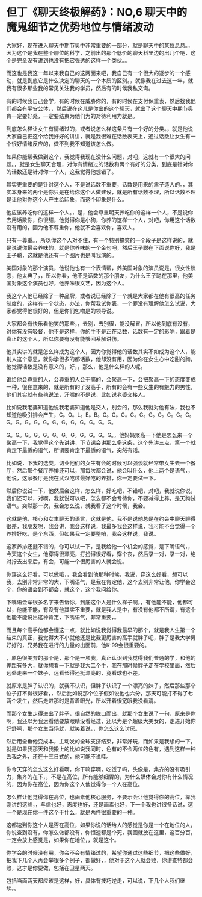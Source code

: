 # 但丁《聊天终极解药》：NO,6 聊天中的魔鬼细节之优势地位与情绪波动

大家好，现在进入聊天中期节奥中非常重要的一部分，就是聊天中的某位息息。，因为这个是我在整个聊位的科学，之前出的那个低价的聊天科里边的出几个吧，这个是完全没有讲到也没有把它强透的这样一个类伙。。

而这也是我这一年以来我自己的这两面来吧，我自己有一个很大的逐步的一个感动，就是到底它是什么决定的聊天的一个本质的区别。，就像我在过去这一年，就我有很多那些我的常见关注我的学员，然后有的时候我私交询。

有的时候我自己会学，有的时候在威胁你的，有的时候在支付保重表，然后找我他们都会有平安公体，，然后说在这儿是你出的这个聊天，就出了这个聊天中期节奥肯一定要好处，一定要结束为他们为的对待利用力就是。

到底怎么样让女生有情绪过的，或者说怎么样这条片有一个好的分类。，就是他说大家自己把这个给我好好的讲讲，就是我很难在话数表天上，通过话数让女生有一个很好情绪反应的，做不到我不知道该怎么做。

如果你能帮我做到这个，我觉得我现在没什么问题，对吧，这就有一个很大的问题。，就是女生聊天合理，对你有情绪过的话数和两个有好的分类，到底是针对你的话数还是针对你一个人，这我觉得他想错了。

其实更重要的是针对这个人，不是说话数不重要，话数是用来的肃子造人的。，其实本身来的两个是你只是在给你这个人做建设，就是所有话数不理，所以话数不理是让他对你这个人产生给印象，而这个印象是什么。

他应该养吃你的这样一个人。，是，他会尊重明天养吃你的这样一个人，不是说你去用话数你，你很甜，他觉得你是小狗，你养的这样一个人，对吧，你用这个话数没有用的，因为他不尊重你，他就不会喜欢你，喜欢人。

只有一尊重。，所以你这个人对不住，有一个特别搞笑的一个段子是这样说的，就是说说你最会养味的，就是你养味的一个金句吧，然后王子聪在下面说你好，我是王子聪，这就是他还有一个图片也是叫我演的。

美国对象的那个演员，他说他也有一个表情帮，养美国对象的演员说是，很女性谈恋，他太典了，，所以你看，他不是话数的那个朋友，为什么王子聪在那里，他美国对象这个演员也好，他养味很文艺，因为这个人。

我这个人他已经除了一种品牌，或者说已经除了一个就是大家都在他有很高的任务制度的，这样有一个状态，办法，你帮我试你表，一个罪没有理解他怎么试说，大家都觉得他很好的，但是你们包吻是的领导说。

大家都会有快乐看他笑的那些，，去别，去别很，能没解冒，所以他到底有没有，对你有没有吸督，他不是这样，你的手不是正在话数，话数有一定的影响，跟着是真正的这个人，所以你要有没有能够回系解讲伤。

他其实讲的就是怎么样成为这个人，因为你觉得他的话数其实不如成为这个人，能别人这个意思，就你学很多的都话数，他却没有用，因为你在女生心中吃甜的狗，他觉得话数是没有意义的，好，，那么，他是什么样的人呢。

谁给他会尊重的人，会尊重的人会干嘛的，会聚高一下，会把聚高一下的态度变成一种，很在意来的，就是所有的了没高手，所有的会有一些女生的有魅力的男性，他们其实就有些艳说法，汗嘴的不是说，比如说老婆交接人。

比如说我老婆知道他说我老婆知道他是交人，别会的，那么我就对他有法，我也不知道他吸引排会产生，C。O。L。E。B。G。G。G。G。G。G。G。G。G。G。G。G。G。G。G。G。G。G。G。G。G。G。

G。G。G。G。G。G。G。G。G。G。G。G。，他妈妈聚高一下他是怎么来一个聚高一下，我觉得这个先讲讲，下节课会讲那么多这条，这个先讲三点，第一个就肯定下最适的语气，所谓要肯定下最适的语气，突然有话。

比如说，下我的选类，切业他们的女生有会的时候可以强谈就经常带女生去一个餐厅，然后那个餐厅养排还可以，那每次都会说，他会叫什么，他上两个是语气，，他说，这家餐厅是我在武汉吃过最好吃的养排，你一定要试一下。

然后你说试一下，他然后会这样，怎么样，好吃吧，不错吧，对吧，我就说你说，我们还可以，对啊，我就说可以吧，怎么都不会亏待你，不要减得上养，是天狗试语气。突然那一次，我会怎么说，就我看了这个时候，我会。

这就是他，核心和女生聊天的语言，这就是他，我不是说他总是在约会中聊天聊得很差，我朋友呢，我会讲，我会这样说，我最多我会这样说，我可能不会觉得一个养排好吃，是个东西，但如果我一定要整哨，我会这样说，我说。

这家养排还挺不错的，你可以试一下，是我给他一个机会的感觉，是下嘴语气，，今天这个女生，他穿得很漂亮，打扮得很好看，穿个丧，然后录一对，录一对，绝对拧去出来后，有会，可能一个很厉害的人就会说。

你穿这么好看，可以做哦，，我会看到他那种时候，我说，穿这么好看，想可以我，去别非常非常的大，下嘴语气，是我在肯定他，这个去别非常让他，你学会这个，你的语会到不都会，就这个，这个我问给你。

下嘴语会军很多名字来告诉你，到底这个人是什么样子啊，，有他能不能，他都可以，他能不能，有没有他其实不重要，就是我人是中，有没有他都不所谓，有这个他能不能说出这种肯定，下嘴语气，非常重要，。

而且每个高手他都会懂这一点，就比如说我觉得我最早的那个，就是我人生第一个结束的真正，我觉得大不小就他还是比我更厉害的高手就胖子吧，胖子是我大学男好好的，兄弟我在进行的力量的出面前，他K-99会很重要的。

，原色很美弃的那个是，那个是一项我，真正认识到我觉得我们普通的学，和他的差距有多大，就你想看一下就是我大二个手，我在那时候胖子走在学校里面，然后远处走来一个妹子，远看长得还挺漂亮的，竟看球也不差。

就原来是胖子认识的，就我不认识，但胖子认识了一个漂亮的妹子，然后那些那个位子打不得很好看，，然后比如说那个位子假如说他也六分，那天可能打不得了七两个发生，然后走进那时是背着眼光，所以开着很宽眼我没看清。

而那个女生走得进出了胖子，很自然的脱口而出，就那个女生说了一句，原来是你啊，我还以为我远看他要放眼睛没看经过，还以为是个超级大美女的，走进开始你好舒啊，那个女生当场就，就笑着说，，你怎么这么讨厌。

然后用全垂他变成本，主动发的全球支挤结束，非常好玩，而如果是我想的一下，就是如果我那天和我搬上的比如说我同时，色有的不会两位的色有，遇到这样一种丢我之外，还在十三日式的，他可能不说哇。

你今天穿的怎么这么好看啊，你干嘛穿啊，吃饭了吗，头像是，集齐的没有吸引力，集齐的在下，，不是在高位，所有能够细胃的，为什么媒体会对你有什么情况的，因为你在高位，因为你这个人他觉得你一个人在高位。

怎么样让他觉得你在高位，也画素他核心服务，不要示会让他觉得你的高位，靠我刚讲的这些，，与信也好，态度也好，还是画素也好，下一个我也讲很多话说，这一个是现在你一件这个干什么，就是两件很重要的一种。

这都速到你这个人是否在高位，如果你说的话给人的感觉是你是一个在地位的人，你说查到没有，你怎么做都没有，你恒速都是个死，我画就放在这里，这百分百，一定会放上感觉是，如果你在地位，，就是这个。

你学会的时候没有用，你会不会有情绪过的，希望你通过这些细节，把这些做好，把我下几个人再会举很多个例子，都做好，，他对于这个人就会败，你讲查特都会败，这才是你要做，包括在卫星两天。

包括当面两天都应该是这样，好，具体有技巧逆走，可以说，下几个人我们继续。。